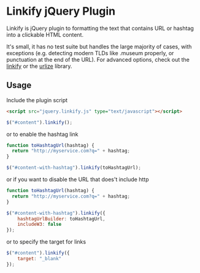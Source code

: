 # Linkify jQuery Plugin

Linkify is jQuery plugin to formatting the text that contains URL or hashtag into a clickable HTML content.

It's small, it has no test suite but handles the large majority of cases, with exceptions (e.g. detecting modern TLDs like .museum properly, or punctuation at the end of the URL). For advanced options, check out the [linkify](https://github.com/cowboy/javascript-linkify) or the [urlize](https://github.com/ljosa/urlize.js) library.

## Usage

Include the plugin script

``` html
<script src="jquery.linkify.js" type="text/javascript"></script>
```

``` js
$("#content").linkify();
```
  
or to enable the hashtag link

``` js
function toHashtagUrl(hashtag) {
  return "http://myservice.com?q=" + hashtag;
}

$("#content-with-hashtag").linkify(toHashtagUrl);
```

or if you want to disable the URL that does't include http

``` js
function toHashtagUrl(hashtag) {
  return "http://myservice.com?q=" + hashtag;
}

$("#content-with-hashtag").linkify({
	hashtagUrlBuilder: toHashtagUrl, 
	includeW3: false
});
```

or to specify the target for links

``` js
$("#content").linkify({
	target: "_blank"
});
```
